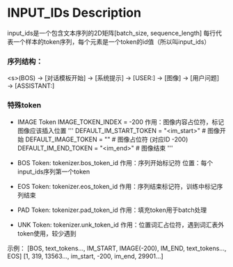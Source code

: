 # INPUT_IDs Description

input_ids是一个包含文本序列的2D矩阵[batch_size, sequence_length]
每行代表一个样本的token序列，每个元素是一个token的id值（所以叫input_ids）

### 序列结构：
\<s\>(BOS) → \[对话模板开始\] → \[系统提示\] → \[USER:\] → \[图像\] → \[用户问题\] → \[ASSISTANT:\]

### 特殊token
- IMAGE Token
IMAGE_TOKEN_INDEX = -200 
作用：图像内容占位符，标记图像应该插入位置
'''
DEFAULT_IM_START_TOKEN = "<im_start>"    # 图像开始
DEFAULT_IMAGE_TOKEN = "<image>"          # 图像占位符 (对应ID -200)
DEFAULT_IM_END_TOKEN = "<im_end>"        # 图像结束
'''

- BOS Token: 
tokenizer.bos_token_id 
作用：序列开始标记符
位置：每个input_ids序列第一个token
- EOS Token: 
tokenizer.eos_token_id 
作用：序列结束标记符，训练中标记序列结束

- PAD Token:
tokenizer.pad_token_id
作用：填充token用于batch处理

- UNK Token:
tokenizer.unk_token_id
作用：位置词汇占位符，遇到词汇表外token使用，较少遇到

示例：
[BOS, text_tokens..., IM_START, IMAGE(-200), IM_END, text_tokens..., EOS]
[1,   319, 13563..., im_start,    -200,     im_end,   29901...]
